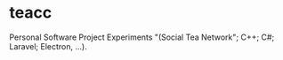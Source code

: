 # teacc
Personal Software Project Experiments "(Social Tea Network"; C++; C#; Laravel; Electron, ...).
